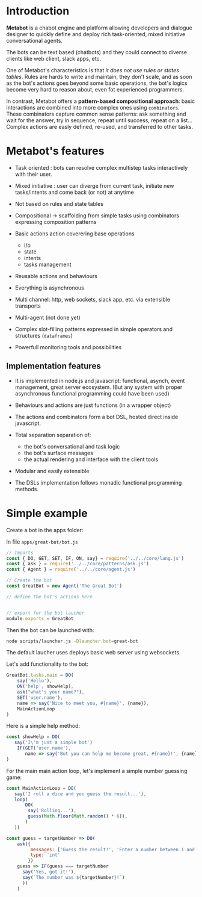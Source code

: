 # Introduction

__Metabot__ is a chabot engine and platform allowing developers and dialogue designer to quickly define and deploy rich task-oriented, mixed initiative conversational agents.

The bots can be text based (chatbots) and they could connect to diverse clients like web client, slack apps, etc.

One of Metabot's characteristics is that _it does not use rules or states tables_. Rules are hards to write and maintain, they don't scale, and as soon as the bot's actions goes beyond some basic operations, the bot's logics become very hard to reason about, even fot experienced programmers.

In contrast, Metabot offers a **pattern-based compositional approach**: basic interactions are combined into more complex ones using ``combinators``. These combinators capture common sense patterns: ask something and wait for the answer, try in sequence, repeat until success, repeat on a list... Complex actions are easly defined, re-used, and transferred to other tasks.


# Metabot's features

* Task oriented : bots can resolve complex multistep tasks interactively with their user.

* Mixed initiative : user can diverge from current task, initiate new tasks/intents and come back (or not) at anytime

* Not based on rules and state tables

* Compositional -> scaffolding from simple tasks using combinators expressing composition patterns

* Basic actions action coverering base operations
  * i/o
  * state
  * intents
  * tasks management

* Reusable actions and behaviours

* Everything is asynchronous

* Multi channel: http, web sockets, slack app, etc. via extensible transports

* Multi-agent (not done yet)

* Complex slot-filling patterns expressed in simple operators and structures (``dataframes``)

* Powerfull monitoring tools and possibilities


## Implementation features

* It is implemented in node.js and javascript: functional, asynch, event management, great server ecosystem. (But any system with proper asynchronous functional programming could have been used)

* Behaviours and actions are just functions (in a wrapper object)

* The actions and combinators form a bot DSL, hosted direct inside javascript.

* Total separation separation of:
  * the bot's conversational and task logic
  * the bot's surface messages
  * the actual rendering and interface with the client tools

* Modular and easily extensible

* The DSLs implementation follows monadic functional programming methods.



# Simple example

Create a bot in the apps folder:

In file ``apps/great-bot/bot.js``
```javascript
// Imports
const { DO, GET, SET, IF, ON, say} = require('../../core/lang.js')
const { ask } = require('../../core/patterns/ask.js')
const { Agent } = require('../../core/agent.js')

// Create the bot
const GreatBot = new Agent('The Great Bot')

// define the bot's actions here


// export for the bot laucher
module.exports = GreatBot
```

Then the bot can be launched with:
```bash
node scripts/launcher.js -Dlauncher.bot=great-bot
```
The default laucher uses deploys basic web server using websockets.


Let's add functionality to the bot:

```javascript
GreatBot.tasks.main = DO(
    say('Hello'),
    ON('help', showHelp),
    ask("what's your name?"),
    SET('user.name'),
    name => say('Nice to meet you, #{name}', {name}),
    MainActionLoop
)
```

Here is a simple help method:
```javascript
const showHelp = DO(
   say('I\'m just a simple bot')
    IF(GET('user.name'),
       name => say('But you can help me become great, #{name}!', {name}))
)
```

For the main main action loop, let's implement a simple number guessing game:
```javascript
const MainActionLoop = DO(
   say('I roll a dice and you guess the result...'),
   loop(
       DO(
        say('Rolling...'),
        guess(Math.floor(Math.random() * 6)),
       )
   ))

const guess = targetNumber => DO(
    ask({
         messages: ['Guess the result!', 'Enter a number between 1 and 6'],
         type: 'int'
        })
    guess => IF(guess === targetNumber
      say('Yes, got it!'),
      say(`The number was ${targetNumber}!`)
      ))
    )
```
